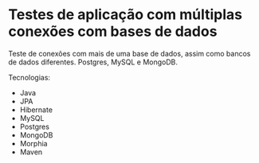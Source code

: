 # Testes de aplicação com múltiplas conexões com bases de dados

Teste de conexões com mais de uma base de dados, assim como bancos de dados diferentes. Postgres, MySQL e MongoDB.

Tecnologias:
- Java
- JPA
- Hibernate
- MySQL
- Postgres
- MongoDB
- Morphia
- Maven